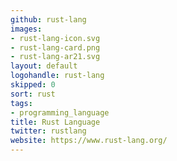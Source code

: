 ```yaml
---
github: rust-lang
images:
- rust-lang-icon.svg
- rust-lang-card.png
- rust-lang-ar21.svg
layout: default
logohandle: rust-lang
skipped: 0
sort: rust
tags:
- programming_language
title: Rust Language
twitter: rustlang
website: https://www.rust-lang.org/
---
```

